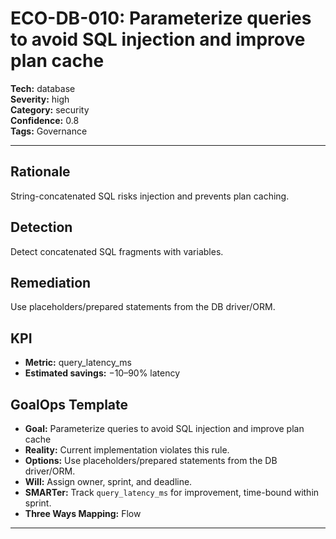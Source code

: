 # ECO-DB-010: Parameterize queries to avoid SQL injection and improve plan cache

**Tech:** database  
**Severity:** high  
**Category:** security  
**Confidence:** 0.8  
**Tags:** Governance

---

## Rationale
String-concatenated SQL risks injection and prevents plan caching.

## Detection
Detect concatenated SQL fragments with variables.

## Remediation
Use placeholders/prepared statements from the DB driver/ORM.

## KPI
- **Metric:** query_latency_ms  
- **Estimated savings:** −10–90% latency

## GoalOps Template
- **Goal:** Parameterize queries to avoid SQL injection and improve plan cache  
- **Reality:** Current implementation violates this rule.  
- **Options:** Use placeholders/prepared statements from the DB driver/ORM.  
- **Will:** Assign owner, sprint, and deadline.  
- **SMARTer:** Track `query_latency_ms` for improvement, time-bound within sprint.  
- **Three Ways Mapping:** Flow

---
